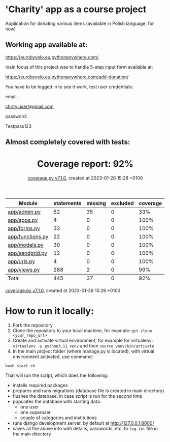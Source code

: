 # 'Charity' app as a course project
Application for donating various items (available in Polish language, for now)

## Working app available at:
https://eurobyvelo.eu.pythonanywhere.com/

main focus of this project was to handle 5-step input form available at:

https://eurobyvelo.eu.pythonanywhere.com/add-donation/

You have to be logged in to see it work, test user credentials:

email:

chrity.user@gmail.com

password:

Testpass123

## Almost completely covered with tests:

<header>
    <div class="content">
        <h1>Coverage report:
            <span class="pc_cov">92%</span>
        </h1>
        <p class="text">
            <a class="nav" href="https://coverage.readthedocs.io">coverage.py v7.1.0</a>,
            created at 2023-01-26 15:28 +0100
        </p>
    </div>
</header>
<main id="index">
    <table class="index" data-sortable>
        <thead>
            <tr class="tablehead" title="Click to sort">
                <th class="name left" aria-sort="none" data-shortcut="n">Module</th>
                <th aria-sort="none" data-default-sort-order="descending" data-shortcut="s">statements</th>
                <th aria-sort="none" data-default-sort-order="descending" data-shortcut="m">missing</th>
                <th aria-sort="none" data-default-sort-order="descending" data-shortcut="x">excluded</th>
                <th class="right" aria-sort="none" data-shortcut="c">coverage</th>
            </tr>
        </thead>
        <tbody>
            <tr class="file">
                <td class="name left"><a href="d_5f5a17c013354698_admin_py.html">app/admin.py</a></td>
                <td>52</td>
                <td>35</td>
                <td>0</td>
                <td class="right" data-ratio="17 52">33%</td>
            </tr>
            <tr class="file">
                <td class="name left"><a href="d_5f5a17c013354698_apps_py.html">app/apps.py</a></td>
                <td>4</td>
                <td>0</td>
                <td>0</td>
                <td class="right" data-ratio="4 4">100%</td>
            </tr>
            <tr class="file">
                <td class="name left"><a href="d_5f5a17c013354698_forms_py.html">app/forms.py</a></td>
                <td>33</td>
                <td>0</td>
                <td>0</td>
                <td class="right" data-ratio="33 33">100%</td>
            </tr>
            <tr class="file">
                <td class="name left"><a href="d_5f5a17c013354698_functions_py.html">app/functions.py</a></td>
                <td>22</td>
                <td>0</td>
                <td>0</td>
                <td class="right" data-ratio="22 22">100%</td>
            </tr>
            <tr class="file">
                <td class="name left"><a href="d_5f5a17c013354698_models_py.html">app/models.py</a></td>
                <td>30</td>
                <td>0</td>
                <td>0</td>
                <td class="right" data-ratio="30 30">100%</td>
            </tr>
            <tr class="file">
                <td class="name left"><a href="d_5f5a17c013354698_sendgrid_py.html">app/sendgrid.py</a></td>
                <td>12</td>
                <td>0</td>
                <td>0</td>
                <td class="right" data-ratio="12 12">100%</td>
            </tr>
            <tr class="file">
                <td class="name left"><a href="d_5f5a17c013354698_urls_py.html">app/urls.py</a></td>
                <td>4</td>
                <td>0</td>
                <td>0</td>
                <td class="right" data-ratio="4 4">100%</td>
            </tr>
            <tr class="file">
                <td class="name left"><a href="d_5f5a17c013354698_views_py.html">app/views.py</a></td>
                <td>288</td>
                <td>2</td>
                <td>0</td>
                <td class="right" data-ratio="286 288">99%</td>
            </tr>
        </tbody>
        <tfoot>
            <tr class="total">
                <td class="name left">Total</td>
                <td>445</td>
                <td>37</td>
                <td>0</td>
                <td class="right" data-ratio="408 445">92%</td>
            </tr>
        </tfoot>
    </table>
</main>
<footer>
    <div class="content">
        <p>
            <a class="nav" href="https://coverage.readthedocs.io">coverage.py v7.1.0</a>,
            created at 2023-01-26 15:28 +0100
        </p>
    </div>
</footer>



# How to run it locally:
1. Fork the repository
2. Clone the repository to your local machine, for example:
`git clone <your_repo_url>`
3. Create and activate virtual environment, for example for virtualenv:
`virtualenv -p python3.11 venv`
and then
`source venv/bin/activate`
4. In the main project folder (where manage.py is located), with virtual environment activated, use command:

`bash start.sh`

That will run the script, which does the following:
- installs required packages
- prepares and runs migrations (database file is created in main directory)
- flushes the database, in case script is run for the second time
- populates the database with starting data:
    - one user
    - one superuser
    - couple of categories and institutions
- runs django development server, by default at http://127.0.0.1:8000/
- saves all the above info with details, passwords, etc. to `log.txt` file in the main directory


